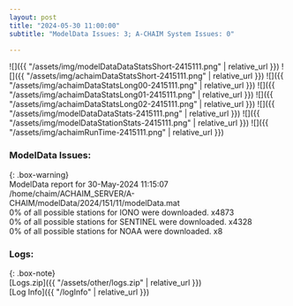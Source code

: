 ```yaml
---
layout: post
title: "2024-05-30 11:00:00"
subtitle: "ModelData Issues: 3; A-CHAIM System Issues: 0"

---
```


![]({{ "/assets/img/modelDataDataStatsShort-2415111.png" | relative_url }})
![]({{ "/assets/img/achaimDataStatsShort-2415111.png" | relative_url }})
![]({{ "/assets/img/achaimDataStatsLong00-2415111.png" | relative_url }})
![]({{ "/assets/img/achaimDataStatsLong01-2415111.png" | relative_url }})
![]({{ "/assets/img/achaimDataStatsLong02-2415111.png" | relative_url }})
![]({{ "/assets/img/modelDataDataStats-2415111.png" | relative_url }})
![]({{ "/assets/img/modelDataStationStats-2415111.png" | relative_url }})
![]({{ "/assets/img/achaimRunTime-2415111.png" | relative_url }})


### ModelData Issues:  
  
{: .box-warning}  
 ModelData report for 30-May-2024 11:15:07   
 /home/chaim/ACHAIM_SERVER/A-CHAIM/modelData/2024/151/11/modelData.mat   
 0% of all possible stations for IONO were downloaded. x4873   
 0% of all possible stations for SENTINEL were downloaded. x4328   
 0% of all possible stations for NOAA were downloaded. x8   
  


### Logs:  
  
{: .box-note}  
[Logs.zip]({{ "/assets/other/logs.zip" | relative_url }})  
[Log Info]({{ "/logInfo" | relative_url }})  
